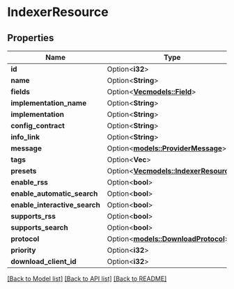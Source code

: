 # IndexerResource

## Properties

Name | Type | Description | Notes
------------ | ------------- | ------------- | -------------
**id** | Option<**i32**> |  | [optional]
**name** | Option<**String**> |  | [optional]
**fields** | Option<[**Vec<models::Field>**](Field.md)> |  | [optional]
**implementation_name** | Option<**String**> |  | [optional]
**implementation** | Option<**String**> |  | [optional]
**config_contract** | Option<**String**> |  | [optional]
**info_link** | Option<**String**> |  | [optional]
**message** | Option<[**models::ProviderMessage**](ProviderMessage.md)> |  | [optional]
**tags** | Option<**Vec<i32>**> |  | [optional]
**presets** | Option<[**Vec<models::IndexerResource>**](IndexerResource.md)> |  | [optional]
**enable_rss** | Option<**bool**> |  | [optional]
**enable_automatic_search** | Option<**bool**> |  | [optional]
**enable_interactive_search** | Option<**bool**> |  | [optional]
**supports_rss** | Option<**bool**> |  | [optional]
**supports_search** | Option<**bool**> |  | [optional]
**protocol** | Option<[**models::DownloadProtocol**](DownloadProtocol.md)> |  | [optional]
**priority** | Option<**i32**> |  | [optional]
**download_client_id** | Option<**i32**> |  | [optional]

[[Back to Model list]](../README.md#documentation-for-models) [[Back to API list]](../README.md#documentation-for-api-endpoints) [[Back to README]](../README.md)


